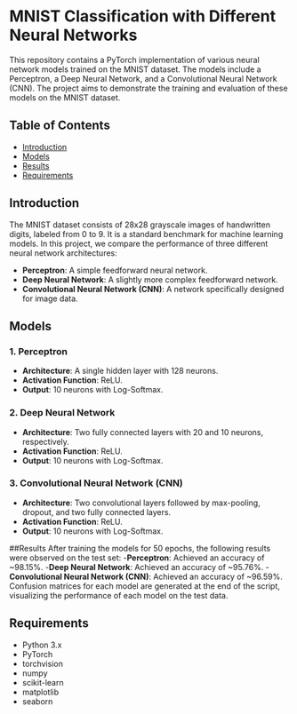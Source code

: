 # MNIST Classification with Different Neural Networks

This repository contains a PyTorch implementation of various neural network models trained on the MNIST dataset. The models include a Perceptron, a Deep Neural Network, and a Convolutional Neural Network (CNN). The project aims to demonstrate the training and evaluation of these models on the MNIST dataset.

## Table of Contents
- [Introduction](#introduction)
- [Models](#models)
- [Results](#results)
- [Requirements](#requirements)

## Introduction
The MNIST dataset consists of 28x28 grayscale images of handwritten digits, labeled from 0 to 9. It is a standard benchmark for machine learning models. In this project, we compare the performance of three different neural network architectures:
- **Perceptron**: A simple feedforward neural network.
- **Deep Neural Network**: A slightly more complex feedforward network.
- **Convolutional Neural Network (CNN)**: A network specifically designed for image data.

## Models
### 1. **Perceptron**
- **Architecture**: A single hidden layer with 128 neurons.
- **Activation Function**: ReLU.
- **Output**: 10 neurons with Log-Softmax.

### 2. **Deep Neural Network**
- **Architecture**: Two fully connected layers with 20 and 10 neurons, respectively.
- **Activation Function**: ReLU.
- **Output**: 10 neurons with Log-Softmax.

### 3. **Convolutional Neural Network (CNN)**
- **Architecture**: Two convolutional layers followed by max-pooling, dropout, and two fully connected layers.
- **Activation Function**: ReLU.
- **Output**: 10 neurons with Log-Softmax.

##Results
After training the models for 50 epochs, the following results were observed on the test set:
-**Perceptron**: Achieved an accuracy of ~98.15%.
-**Deep Neural Network**: Achieved an accuracy of ~95.76%.
-**Convolutional Neural Network (CNN)**: Achieved an accuracy of ~96.59%.
Confusion matrices for each model are generated at the end of the script, visualizing the performance of each model on the test data.

## Requirements
- Python 3.x
- PyTorch
- torchvision
- numpy
- scikit-learn
- matplotlib
- seaborn

